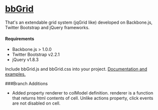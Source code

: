 [bbGrid](http://direct-fuel-injection.github.com/bbGrid/)
====================
That's an extendable grid system (jqGrid like) developed on Backbone.js, Twitter Bootstrap and jQuery frameworks.

#### Requirements
- Backbone.js > 1.0.0
- Twitter Bootstrap v2.2.1
- jQuery v1.8.3

Include bbGrid.js and bbGrid.css into your project. 
[Documentation and examples.](http://direct-fuel-injection.github.com/bbGrid/)

###Branch Additions
- Added property renderer to colModel definition.  renderer is a function that returns html contents of cell.
Unlike actions property, click events are not disabled on cell.
